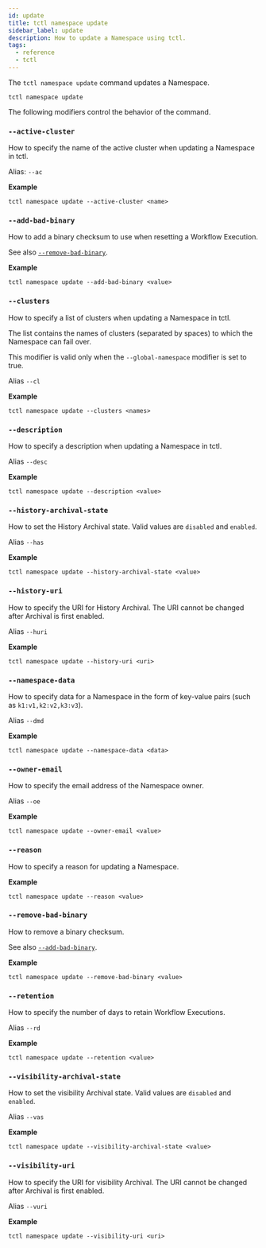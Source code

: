 ```yaml
---
id: update
title: tctl namespace update
sidebar_label: update
description: How to update a Namespace using tctl.
tags:
  - reference
  - tctl
---
```


The `tctl namespace update` command updates a Namespace.

`tctl namespace update`

The following modifiers control the behavior of the command.

### `--active-cluster`

How to specify the name of the active cluster when updating a Namespace in tctl.

Alias: `--ac`

**Example**

```
tctl namespace update --active-cluster <name>
```

### `--add-bad-binary`

How to add a binary checksum to use when resetting a Workflow Execution.

See also [`--remove-bad-binary`](#--remove-bad-binary).

**Example**

```
tctl namespace update --add-bad-binary <value>
```

### `--clusters`

How to specify a list of clusters when updating a Namespace in tctl.

The list contains the names of clusters (separated by spaces) to which the Namespace can fail over.

This modifier is valid only when the `--global-namespace` modifier is set to true.

Alias `--cl`

**Example**

```
tctl namespace update --clusters <names>
```

### `--description`

How to specify a description when updating a Namespace in tctl.

Alias `--desc`

**Example**

```
tctl namespace update --description <value>
```

### `--history-archival-state`

How to set the History Archival state. Valid values are `disabled` and `enabled`.

Alias `--has`

**Example**

```
tctl namespace update --history-archival-state <value>
```

### `--history-uri`

How to specify the URI for History Archival. The URI cannot be changed after Archival is first enabled.

Alias `--huri`

**Example**

```
tctl namespace update --history-uri <uri>
```

### `--namespace-data`

How to specify data for a Namespace in the form of key-value pairs (such as `k1:v1,k2:v2,k3:v3`).

Alias `--dmd`

**Example**

```
tctl namespace update --namespace-data <data>
```

### `--owner-email`

How to specify the email address of the Namespace owner.

Alias `--oe`

**Example**

```
tctl namespace update --owner-email <value>
```

### `--reason`

How to specify a reason for updating a Namespace.

**Example**

```
tctl namespace update --reason <value>
```

### `--remove-bad-binary`

How to remove a binary checksum.

See also [`--add-bad-binary`](#--add-bad-binary).

**Example**

```
tctl namespace update --remove-bad-binary <value>
```

### `--retention`

How to specify the number of days to retain Workflow Executions. 

Alias `--rd`

**Example**

```
tctl namespace update --retention <value>
```

### `--visibility-archival-state`

How to set the visibility Archival state. Valid values are `disabled` and `enabled`.

Alias `--vas`

**Example**

```
tctl namespace update --visibility-archival-state <value>
```

### `--visibility-uri`

How to specify the URI for visibility Archival. The URI cannot be changed after Archival is first enabled.


Alias `--vuri`

**Example**

```
tctl namespace update --visibility-uri <uri>
```
